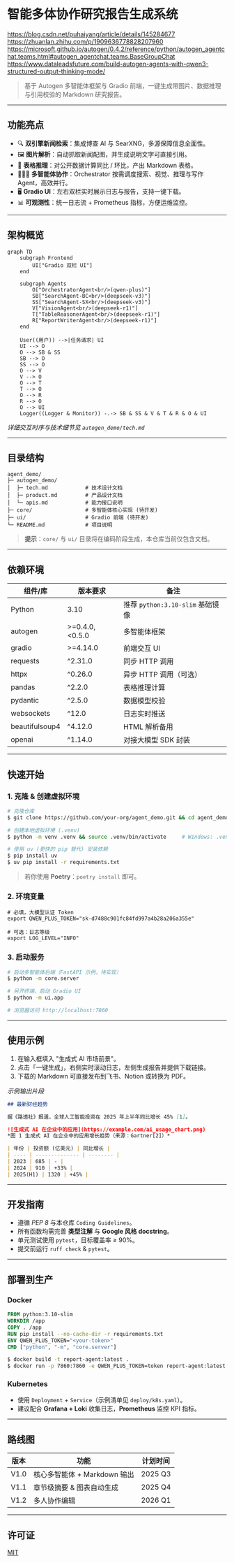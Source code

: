 # 智能多体协作研究报告生成系统
https://blog.csdn.net/puhaiyang/article/details/145284677
https://zhuanlan.zhihu.com/p/1909636778828207960
https://microsoft.github.io/autogen/0.4.2/reference/python/autogen_agentchat.teams.html#autogen_agentchat.teams.BaseGroupChat
https://www.dataleadsfuture.com/build-autogen-agents-with-qwen3-structured-output-thinking-mode/
> 基于 Autogen 多智能体框架与 Gradio 前端，一键生成带图片、数据推理与引用校验的 Markdown 研究报告。

---

## 功能亮点

- 🔍 **双引擎新闻检索**：集成博查 AI 与 SearXNG，多源保障信息全面性。
- 🖼️ **图片解析**：自动抓取新闻配图，并生成说明文字可直接引用。
- 🧮 **表格推理**：对公开数据计算同比 / 环比，产出 Markdown 表格。
- 🧑‍🤝‍🧑 **多智能体协作**：Orchestrator 按需调度搜索、视觉、推理与写作 Agent，高效并行。
- 🖥️ **Gradio UI**：左右双栏实时展示日志与报告，支持一键下载。
- 📊 **可观测性**：统一日志流 + Prometheus 指标，方便运维监控。

---

## 架构概览

```mermaid
graph TD
    subgraph Frontend
        UI["Gradio 双栏 UI"]
    end

    subgraph Agents
        O["OrchestratorAgent<br/>(qwen-plus)"]
        SB["SearchAgent-BC<br/>(deepseek-v3)"]
        SS["SearchAgent-SX<br/>(deepseek-v3)"]
        V["VisionAgent<br/>(deepseek-r1)"]
        T["TableReasonerAgent<br/>(deepseek-r1)"]
        R["ReportWriterAgent<br/>(deepseek-r1)"]
    end

    User((用户)) -->|任务请求| UI
    UI --> O
    O --> SB & SS
    SB --> O
    SS --> O
    O --> V
    V --> O
    O --> T
    T --> O
    O --> R
    R --> O
    O --> UI
    Logger((Logger & Monitor)) -.-> SB & SS & V & T & R & O & UI
```

*详细交互时序与技术细节见 `autogen_demo/tech.md`*

---

## 目录结构

```
agent_demo/
├─ autogen_demo/
│  ├─ tech.md            # 技术设计文档
│  ├─ product.md         # 产品设计文档
│  └─ apis.md            # 能力接口说明
├─ core/                 # 多智能体核心实现 (待开发)
├─ ui/                   # Gradio 前端 (待开发)
└─ README.md             # 项目说明
```

> **提示**：`core/` 与 `ui/` 目录将在编码阶段生成，本仓库当前仅包含文档。

---

## 依赖环境

| 组件/库 | 版本要求 | 备注 |
| --- | --- | --- |
| Python | 3.10 | 推荐 `python:3.10-slim` 基础镜像 |
| autogen | >=0.4.0,<0.5.0 | 多智能体框架 |
| gradio | >=4.14.0 | 前端交互 UI |
| requests | ^2.31.0 | 同步 HTTP 调用 |
| httpx | ^0.26.0 | 异步 HTTP 调用（可选） |
| pandas | ^2.2.0 | 表格推理计算 |
| pydantic | ^2.5.0 | 数据模型校验 |
| websockets | ^12.0 | 日志实时推送 |
| beautifulsoup4 | ^4.12.0 | HTML 解析备用 |
| openai | ^1.14.0 | 对接大模型 SDK 封装 |

---

## 快速开始

### 1. 克隆 & 创建虚拟环境

```bash
# 克隆仓库
$ git clone https://github.com/your-org/agent_demo.git && cd agent_demo

# 创建本地虚拟环境 (.venv)
$ python -m venv .venv && source .venv/bin/activate     # Windows: .venv\Scripts\activate

# 使用 uv (更快的 pip 替代) 安装依赖
$ pip install uv
$ uv pip install -r requirements.txt
```

> 若你使用 **Poetry**：`poetry install` 即可。

### 2. 环境变量

```
# 必填，大模型认证 Token
export QWEN_PLUS_TOKEN="sk-d7488c901fc84fd997a4b28a206a355e"

# 可选：日志等级
export LOG_LEVEL="INFO"
```

### 3. 启动服务

```bash
# 启动多智能体后端（FastAPI 示例，待实现）
$ python -m core.server

# 另开终端，启动 Gradio UI
$ python -m ui.app

# 浏览器访问 http://localhost:7860
```

---

## 使用示例

1. 在输入框填入 "生成式 AI 市场前景"。
2. 点击「一键生成」，右侧实时滚动日志，左侧生成报告并提供下载链接。
3. 下载的 Markdown 可直接发布到飞书、Notion 或转换为 PDF。

*示例输出片段*

```markdown
## 最新财经趋势

据《路透社》报道，全球人工智能投资在 2025 年上半年同比增长 45% [1]。

![生成式 AI 在企业中的应用](https://example.com/ai_usage_chart.png)
*图 1 生成式 AI 在企业中的应用增长趋势（来源：Gartner[2]）*

| 年份 | 投资额 (亿美元) | 同比增长 |
| ---- | -------------- | -------- |
| 2023 | 685 | - |
| 2024 | 910 | +33% |
| 2025(H1) | 1320 | +45% |
```

---

## 开发指南

- 遵循 *PEP 8* 与本仓库 `Coding Guidelines`。
- 所有函数均需完善 **类型注解** 与 **Google 风格 docstring**。
- 单元测试使用 `pytest`，目标覆盖率 ≥ 90%。
- 提交前运行 `ruff check` & `pytest`。

---

## 部署到生产

### Docker

```dockerfile
FROM python:3.10-slim
WORKDIR /app
COPY . /app
RUN pip install --no-cache-dir -r requirements.txt
ENV QWEN_PLUS_TOKEN="<your-token>"
CMD ["python", "-m", "core.server"]
```

```bash
$ docker build -t report-agent:latest .
$ docker run -p 7860:7860 -e QWEN_PLUS_TOKEN=token report-agent:latest
```

### Kubernetes

- 使用 `Deployment` + `Service`（示例清单见 `deploy/k8s.yaml`）。
- 建议配合 **Grafana + Loki** 收集日志，**Prometheus** 监控 KPI 指标。

---

## 路线图

| 版本 | 功能 | 计划时间 |
| --- | --- | --- |
| V1.0 | 核心多智能体 + Markdown 输出 | 2025 Q3 |
| V1.1 | 章节级摘要 & 图表自动生成 | 2025 Q4 |
| V1.2 | 多人协作编辑 | 2026 Q1 |

---

## 许可证

[MIT](LICENSE)

